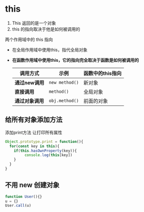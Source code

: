 # this

1. This 返回的是一个对象
2. this 的指向取决于他是如何被调用的



两个作用域中的 this 指向

- 在全局作用域中使用this，指代全局对象

- **在函数作用域中使用this，它的指向完全取决于函数是如何被调用的**

  | 调用方式         | 示例           | 函数中的this指向 |
  | ---------------- | -------------- | ---------------- |
  | **通过new调用**  | `new method()` | 新对象           |
  | **直接调用**     | `method()`     | 全局对象         |
  | **通过对象调用** | `obj.method()` | 前面的对象       |
  
  

## 给所有对象添加方法

添加print方法 让打印所有属性

```js
Object.prototype.print = function(){
  for(const key in this){
    if(this.hasOwnProperty(key)){
         console.log(this[key])
    }
  }
}
```



## 不用 new 创建对象

```js
function User(){}
u = {}
User.call(u)
```

